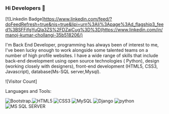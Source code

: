 ### Hi Developers 👋

[![Linkedin Badge]https://www.linkedin.com/feed/?doFeedRefresh=true&nis=true&lipi=urn%3Ali%3Apage%3Ad_flagship3_feed%3BSFFifgYuQla3ZS%2FDZajCug%3D%3D(https://www.linkedin.com/in/manoj-kumar-chollangi-35b518206/)

I'm
Back End Developer,
 programming has always been of interest to me, I've been lucky enough to work alongside some talented teams on a number of high profile websites. I have a wide range of skills that include back-end development using open source technologies ( Python), design (working closely with designers), front-end development (HTML5, CSS3, Javascript), database(Ms-SQL server,Mysql).


![Visitor Count]

Languages and Tools: 

<img alt="Bootstrap" src="https://img.shields.io/badge/bootstrap-%23563D7C.svg?style=flat-square&logo=bootstrap&logoColor=white"/>.<img alt="HTML5" src="https://img.shields.io/badge/html5-%23E34F26.svg?style=flat-square&logo=html5&logoColor=white"/> <img alt="CSS3" src="https://img.shields.io/badge/css3-%231572B6.svg?style=flat-square&logo=css3&logoColor=white"/> <img alt="MySQL" src="https://img.shields.io/badge/mysql-%2300f.svg?style=flat-square&logo=mysql&logoColor=white"/> <img alt="Django" src="https://img.shields.io/badge/django-%2300f.svg?style=flat-square&logo=mysql&logoColor=white"/>
<img alt="python" src="https://img.shields.io/badge/python-%2300f.svg?style=flat-square&logo=mysql&logoColor=white"/><img alt="MS SQL SERVER" src="https://img.shields.io/badge/MS SQL Server-%2300f.svg?style=flat-square&logo=mysql&logoColor=white"/>


<!--
**manojchollangi/manojchollangi** is a ✨ _special_ ✨ repository because its `README.md` (this file) appears on your GitHub profile.

Here are some ideas to get you started:

- 🔭 I’m currently working on ...
- 🌱 I’m currently learning ...
- 👯 I’m looking to collaborate on ...
- 🤔 I’m looking for help with ...
- 💬 Ask me about ...
- 📫 How to reach me: ...
- 😄 Pronouns: ...
- ⚡ Fun fact: ...
-->
